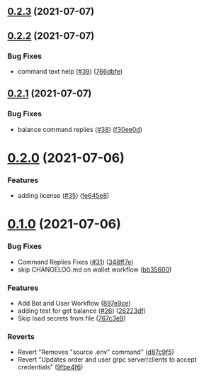## [0.2.3](https://github.com/aufacicenta/rapydbot/compare/bot-0.2.2...bot-0.2.3) (2021-07-07)



## [0.2.2](https://github.com/aufacicenta/rapydbot/compare/bot-0.2.1...bot-0.2.2) (2021-07-07)


### Bug Fixes

* command text help ([#39](https://github.com/aufacicenta/rapydbot/issues/39)) ([766dbfe](https://github.com/aufacicenta/rapydbot/commit/766dbfe067ef3141d8c06895c53f9a7a4fb90e1a))



## [0.2.1](https://github.com/aufacicenta/rapydbot/compare/bot-0.2.0...bot-0.2.1) (2021-07-07)


### Bug Fixes

* balance command replies ([#38](https://github.com/aufacicenta/rapydbot/issues/38)) ([f30ee0d](https://github.com/aufacicenta/rapydbot/commit/f30ee0d86418b401de77872813e7ad228055aab7))



# [0.2.0](https://github.com/aufacicenta/rapydbot/compare/bot-0.1.0...bot-0.2.0) (2021-07-06)


### Features

* adding license ([#35](https://github.com/aufacicenta/rapydbot/issues/35)) ([fe645e8](https://github.com/aufacicenta/rapydbot/commit/fe645e8c28da6af779d6639088c270780cd825a8))



# [0.1.0](https://github.com/aufacicenta/rapydbot/compare/9fbe4f60a3bc5446fc81af2fb3837893f0bb1262...bot-0.1.0) (2021-07-06)


### Bug Fixes

* Command Replies Fixes ([#31](https://github.com/aufacicenta/rapydbot/issues/31)) ([348ff7e](https://github.com/aufacicenta/rapydbot/commit/348ff7e712f2a245ad45d88307d8f57c3e4b5eb1))
* skip CHANGELOG.md on wallet workflow ([bb35600](https://github.com/aufacicenta/rapydbot/commit/bb35600f7af808f0512356db47445ede3ddf1e35))


### Features

* Add Bot and User Workflow ([897e9ce](https://github.com/aufacicenta/rapydbot/commit/897e9cef2b7a37b9fcab86b2237a39ea04aabcd8))
* adding test for get balance ([#26](https://github.com/aufacicenta/rapydbot/issues/26)) ([26223df](https://github.com/aufacicenta/rapydbot/commit/26223df2c02c69ac74e516e6ecf4257337a71dd7))
* Skip load secrets from file ([767c3e9](https://github.com/aufacicenta/rapydbot/commit/767c3e9d0f9bbe4b8474d40a6ac1df6a30ca56bd))


### Reverts

* Revert "Removes "source .env" command" ([d87c9f5](https://github.com/aufacicenta/rapydbot/commit/d87c9f59b84d14b49e7ad881b4a1110a6a91beaa))
* Revert "Updates order and user grpc server/clients to accept credentials" ([9fbe4f6](https://github.com/aufacicenta/rapydbot/commit/9fbe4f60a3bc5446fc81af2fb3837893f0bb1262))



